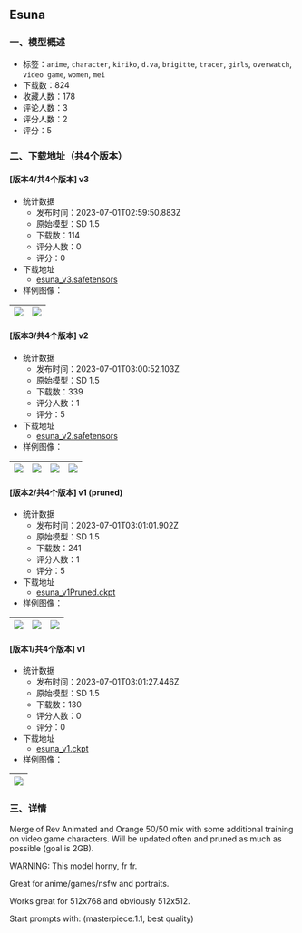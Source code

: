 ## Esuna
### 一、模型概述

- 标签：`anime`, `character`, `kiriko`, `d.va`, `brigitte`, `tracer`, `girls`, `overwatch`, `video game`, `women`, `mei`
- 下载数：824
- 收藏人数：178
- 评论人数：3
- 评分人数：2
- 评分：5

### 二、下载地址（共4个版本）

#### [版本4/共4个版本] v3

- 统计数据
  - 发布时间：2023-07-01T02:59:50.883Z
  - 原始模型：SD 1.5
  - 下载数：114
  - 评分人数：0
  - 评分：0
- 下载地址
  - [esuna_v3.safetensors](https://civitai.com/api/download/models/107636)
- 样例图像：

| <img src="https://image.civitai.com/xG1nkqKTMzGDvpLrqFT7WA/4635bcaa-1f00-4d20-8720-733a228f4d4b/width=450/1352592.jpeg" /> | <img src="https://image.civitai.com/xG1nkqKTMzGDvpLrqFT7WA/a3934e40-a4cc-4aaa-a8fc-b4d311803a33/width=450/1395637.jpeg" /> |
| ---- | ---- |

#### [版本3/共4个版本] v2

- 统计数据
  - 发布时间：2023-07-01T03:00:52.103Z
  - 原始模型：SD 1.5
  - 下载数：339
  - 评分人数：1
  - 评分：5
- 下载地址
  - [esuna_v2.safetensors](https://civitai.com/api/download/models/51986)
- 样例图像：

| <img src="https://image.civitai.com/xG1nkqKTMzGDvpLrqFT7WA/b454f306-2416-4a19-bcd6-e113c91b0200/width=450/561085.jpeg" /> | <img src="https://image.civitai.com/xG1nkqKTMzGDvpLrqFT7WA/aaddae79-52d4-4b8d-5117-c267acec1e00/width=450/561041.jpeg" /> | <img src="https://image.civitai.com/xG1nkqKTMzGDvpLrqFT7WA/7b9206e1-e1f4-4574-5aad-1adcb5056e00/width=450/587208.jpeg" /> | <img src="https://image.civitai.com/xG1nkqKTMzGDvpLrqFT7WA/2be01d1c-b4c1-4209-a343-ffcac4387400/width=450/587446.jpeg" /> |
| ---- | ---- | ---- | ---- |

#### [版本2/共4个版本] v1 (pruned)

- 统计数据
  - 发布时间：2023-07-01T03:01:01.902Z
  - 原始模型：SD 1.5
  - 下载数：241
  - 评分人数：1
  - 评分：5
- 下载地址
  - [esuna_v1Pruned.ckpt](https://civitai.com/api/download/models/51114)
- 样例图像：

| <img src="https://image.civitai.com/xG1nkqKTMzGDvpLrqFT7WA/9a1797ac-845a-4355-6b22-2dc74f288e00/width=450/550837.jpeg" /> | <img src="https://image.civitai.com/xG1nkqKTMzGDvpLrqFT7WA/2800884b-1e80-4931-2cd9-3706e9f89b00/width=450/551420.jpeg" /> | <img src="https://image.civitai.com/xG1nkqKTMzGDvpLrqFT7WA/2c510b64-bd2c-4c50-86cd-b7e6057e4400/width=450/559301.jpeg" /> |
| ---- | ---- | ---- |

#### [版本1/共4个版本] v1

- 统计数据
  - 发布时间：2023-07-01T03:01:27.446Z
  - 原始模型：SD 1.5
  - 下载数：130
  - 评分人数：0
  - 评分：0
- 下载地址
  - [esuna_v1.ckpt](https://civitai.com/api/download/models/50904)
- 样例图像：

| <img src="https://image.civitai.com/xG1nkqKTMzGDvpLrqFT7WA/cbccf72b-1299-465c-12a7-add34736be00/width=450/548172.jpeg" /> |
| ---- |


### 三、详情
<p>Merge of Rev Animated and Orange 50/50 mix with some additional training on video game characters. Will be updated often and pruned as much as possible (goal is 2GB).</p><p></p><p>WARNING: This model horny, fr fr.</p><p></p><p>Great for anime/games/nsfw and portraits.</p><p>Works great for 512x768 and obviously 512x512. </p><p>Start prompts with:  (masterpiece:1.1, best quality) </p>